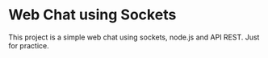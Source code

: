 <h1>Web Chat using Sockets</h1>
<p>This project is a simple web chat using sockets, node.js and API REST. Just for practice.</p>